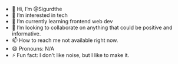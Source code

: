 - 👋 Hi, I’m @Sigurdthe
- 👀 I’m interested in tech 
- 🌱 I’m currently learning frontend web dev 
- 💞️ I’m looking to collaborate on anything that could be positive and informative. 
- 📫 How to reach me not available right now. 
- 😄 Pronouns: N/A
- ⚡ Fun fact: I don't like noise, but I like to make it. 

<!---
Sigurdthe/Sigurdthe is a ✨ special ✨ repository because its `README.md` (this file) appears on your GitHub profile.
You can click the Preview link to take a look at your changes.
--->
